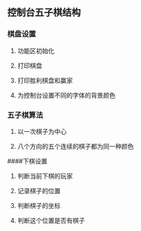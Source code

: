 ## 控制台五子棋结构

### 棋盘设置
1) 功能区初始化

2) 打印棋盘

3) 打印胜利棋盘和赢家

4) 为控制台设置不同的字体的背景颜色

### 五子棋算法

1) 以一次棋子为中心

2) 八个方向的五个连续的棋子都为同一种颜色

####下棋设置
1) 判断当前下棋的玩家

2) 记录棋子的位置

3) 判断棋子的坐标

4) 判断这个位置是否有棋子